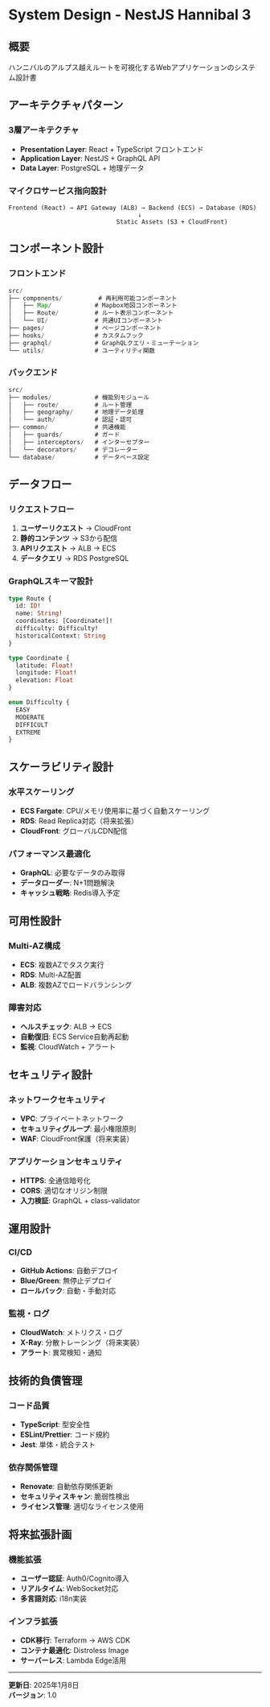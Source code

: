 # System Design - NestJS Hannibal 3

## 概要
ハンニバルのアルプス越えルートを可視化するWebアプリケーションのシステム設計書

## アーキテクチャパターン

### 3層アーキテクチャ
- **Presentation Layer**: React + TypeScript フロントエンド
- **Application Layer**: NestJS + GraphQL API
- **Data Layer**: PostgreSQL + 地理データ

### マイクロサービス指向設計
```
Frontend (React) → API Gateway (ALB) → Backend (ECS) → Database (RDS)
                                    ↓
                              Static Assets (S3 + CloudFront)
```

## コンポーネント設計

### フロントエンド
```typescript
src/
├── components/          # 再利用可能コンポーネント
│   ├── Map/            # Mapbox地図コンポーネント
│   ├── Route/          # ルート表示コンポーネント
│   └── UI/             # 共通UIコンポーネント
├── pages/              # ページコンポーネント
├── hooks/              # カスタムフック
├── graphql/            # GraphQLクエリ・ミューテーション
└── utils/              # ユーティリティ関数
```

### バックエンド
```typescript
src/
├── modules/            # 機能別モジュール
│   ├── route/          # ルート管理
│   ├── geography/      # 地理データ処理
│   └── auth/           # 認証・認可
├── common/             # 共通機能
│   ├── guards/         # ガード
│   ├── interceptors/   # インターセプター
│   └── decorators/     # デコレーター
└── database/           # データベース設定
```

## データフロー

### リクエストフロー
1. **ユーザーリクエスト** → CloudFront
2. **静的コンテンツ** → S3から配信
3. **APIリクエスト** → ALB → ECS
4. **データクエリ** → RDS PostgreSQL

### GraphQLスキーマ設計
```graphql
type Route {
  id: ID!
  name: String!
  coordinates: [Coordinate!]!
  difficulty: Difficulty!
  historicalContext: String
}

type Coordinate {
  latitude: Float!
  longitude: Float!
  elevation: Float
}

enum Difficulty {
  EASY
  MODERATE
  DIFFICULT
  EXTREME
}
```

## スケーラビリティ設計

### 水平スケーリング
- **ECS Fargate**: CPU/メモリ使用率に基づく自動スケーリング
- **RDS**: Read Replica対応（将来拡張）
- **CloudFront**: グローバルCDN配信

### パフォーマンス最適化
- **GraphQL**: 必要なデータのみ取得
- **データローダー**: N+1問題解決
- **キャッシュ戦略**: Redis導入予定

## 可用性設計

### Multi-AZ構成
- **ECS**: 複数AZでタスク実行
- **RDS**: Multi-AZ配置
- **ALB**: 複数AZでロードバランシング

### 障害対応
- **ヘルスチェック**: ALB → ECS
- **自動復旧**: ECS Service自動再起動
- **監視**: CloudWatch + アラート

## セキュリティ設計

### ネットワークセキュリティ
- **VPC**: プライベートネットワーク
- **セキュリティグループ**: 最小権限原則
- **WAF**: CloudFront保護（将来実装）

### アプリケーションセキュリティ
- **HTTPS**: 全通信暗号化
- **CORS**: 適切なオリジン制限
- **入力検証**: GraphQL + class-validator

## 運用設計

### CI/CD
- **GitHub Actions**: 自動デプロイ
- **Blue/Green**: 無停止デプロイ
- **ロールバック**: 自動・手動対応

### 監視・ログ
- **CloudWatch**: メトリクス・ログ
- **X-Ray**: 分散トレーシング（将来実装）
- **アラート**: 異常検知・通知

## 技術的負債管理

### コード品質
- **TypeScript**: 型安全性
- **ESLint/Prettier**: コード規約
- **Jest**: 単体・統合テスト

### 依存関係管理
- **Renovate**: 自動依存関係更新
- **セキュリティスキャン**: 脆弱性検出
- **ライセンス管理**: 適切なライセンス使用

## 将来拡張計画

### 機能拡張
- **ユーザー認証**: Auth0/Cognito導入
- **リアルタイム**: WebSocket対応
- **多言語対応**: i18n実装

### インフラ拡張
- **CDK移行**: Terraform → AWS CDK
- **コンテナ最適化**: Distroless Image
- **サーバーレス**: Lambda Edge活用

---
**更新日**: 2025年1月8日  
**バージョン**: 1.0